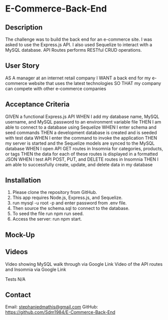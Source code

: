 # E-Commerce-Back-End

## Description
The challenge was to build the back end for an e-commerce site. I was asked to use the Express.js API. I also used Sequelize to interact with a MySQL database. API Routes performs RESTful CRUD operations. 

## User Story
AS A manager at an internet retail company
I WANT a back end for my e-commerce website that uses the latest technologies
SO THAT my company can compete with other e-commerce companies

## Acceptance Criteria
GIVEN a functional Express.js API
WHEN I add my database name, MySQL username, and MySQL password to an environment variable file
THEN I am able to connect to a database using Sequelize
WHEN I enter schema and seed commands
THEN a development database is created and is seeded with test data
WHEN I enter the command to invoke the application
THEN my server is started and the Sequelize models are synced to the MySQL database
WHEN I open API GET routes in Insomnia for categories, products, or tags
THEN the data for each of these routes is displayed in a formatted JSON
WHEN I test API POST, PUT, and DELETE routes in Insomnia
THEN I am able to successfully create, update, and delete data in my database

## Installation
1. Please clone the repository from GitHub.
2. This app requires Node.js, Express.js, and Sequelize.
3. run mysql -u root -p and enter password from .env file.
5. Then source the schema.sql to connect to the database.
6. To seed the file run npm run seed.
7. Access the server: run npm start.

## Mock-Up



## Videos

Video showing MySQL walk through via Google Link
Video of the API routes and Insomnia via Google Link


Tests
N/A

## Contact
Email: stephaniedmathis@gmail.com
GitHub: https://github.com/Sdm1984/E-Commerce-Back-End

